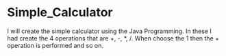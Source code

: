 # Simple_Calculator
I will create the simple calculator using the Java Programming. In these I had create the 4 operations that are +, -, *, /.  When choose the 1 then the + operation is performed and so on. 
